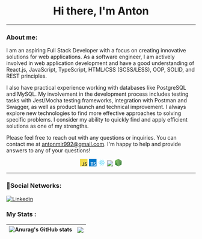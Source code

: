 <h1 align="center">Hi there, I'm Anton</h1>

---

### About me:

I am an aspiring Full Stack Developer with a focus on creating innovative solutions for web applications. As a software engineer, I am actively involved in web application development and have a good understanding of React.js, JavaScript, TypeScript, HTML/CSS (SCSS/LESS), OOP, SOLID, and REST principles.

I also have practical experience working with databases like PostgreSQL and MySQL. My involvement in the development process includes testing tasks with Jest/Mocha testing frameworks, integration with Postman and Swagger, as well as product launch and technical improvement. I always explore new technologies to find more effective approaches to solving specific problems. I consider my ability to quickly find and apply efficient solutions as one of my strengths.

Please feel free to reach out with any questions or inquiries. You can contact me at antonmir992@gmail.com. I'm happy to help and provide answers to any of your questions!
<div  align="center">
<code><img height="20" src="https://raw.githubusercontent.com/github/explore/80688e429a7d4ef2fca1e82350fe8e3517d3494d/topics/javascript/javascript.png"></code>
<code><img height="20" src="https://raw.githubusercontent.com/github/explore/80688e429a7d4ef2fca1e82350fe8e3517d3494d/topics/typescript/typescript.png"></code>
<code><img height="20" src="https://raw.githubusercontent.com/github/explore/80688e429a7d4ef2fca1e82350fe8e3517d3494d/topics/react/react.png"></code>
<code><img height="20" src="https://prisma.gallerycdn.vsassets.io/extensions/prisma/prisma/3.12.0/1649166081033/Microsoft.VisualStudio.Services.Icons.Default"></code>
<code><img height="20" src="https://raw.githubusercontent.com/github/explore/80688e429a7d4ef2fca1e82350fe8e3517d3494d/topics/nodejs/nodejs.png"></code>
</div>

---

### 🤝Social Networks:

[![Linkedin](https://img.shields.io/badge/-LinkedIn-blue?style=flat&logo=Linkedin&logoColor=white)](https://www.linkedin.com/in/anton-miranovich-7005b6286/)

### My Stats :

|![Anurag's GitHub stats](https://github-readme-stats.vercel.app/api?username=AntonMiranovich) | <img align="center" src="https://github-readme-stats.vercel.app/api/top-langs/?username=AntonMiranovich&layout=compact">|
| ------------- | ------------- |


<!--
**AntonMiranovich/AntonMiranovich** is a ✨ _special_ ✨ repository because its `README.md` (this file) appears on your GitHub profile.

Here are some ideas to get you started:

- 🔭 I’m currently working on ...
- 🌱 I’m currently learning ...
- 👯 I’m looking to collaborate on ...
- 🤔 I’m looking for help with ...
- 💬 Ask me about ...
- 📫 How to reach me: ...
- 😄 Pronouns: ...
- ⚡ Fun fact: ...
-->
